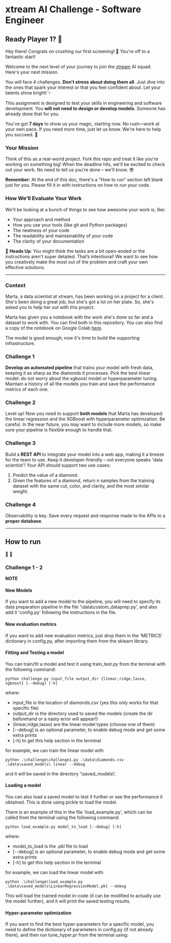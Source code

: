 # xtream AI Challenge - Software Engineer

## Ready Player 1? 🚀

Hey there! Congrats on crushing our first screening! 🎉 You're off to a fantastic start!

Welcome to the next level of your journey to join the [xtream](https://xtreamers.io) AI squad. Here's your next mission.

You will face 4 challenges. **Don't stress about doing them all**. Just dive into the ones that spark your interest or that you feel confident about. Let your talents shine bright! ✨

This assignment is designed to test your skills in engineering and software development. You **will not need to design or develop models**. Someone has already done that for you. 

You've got **7 days** to show us your magic, starting now. No rush—work at your own pace. If you need more time, just let us know. We're here to help you succeed. 🤝

### Your Mission
[comment]: # (Well, well, well. Nice to see you around! You found an Easter Egg! Put the picture of an iguana at the beginning of the "How to Run" section, just to let us know. And have fun with the challenges! 🦎)

Think of this as a real-world project. Fork this repo and treat it like you're working on something big! When the deadline hits, we'll be excited to check out your work. No need to tell us you're done – we'll know. 😎

**Remember**: At the end of this doc, there's a "How to run" section left blank just for you. Please fill it in with instructions on how to run your code.

### How We'll Evaluate Your Work

We'll be looking at a bunch of things to see how awesome your work is, like:

* Your approach and method
* How you use your tools (like git and Python packages)
* The neatness of your code
* The readability and maintainability of your code
* The clarity of your documentation

🚨 **Heads Up**: You might think the tasks are a bit open-ended or the instructions aren't super detailed. That’s intentional! We want to see how you creatively make the most out of the problem and craft your own effective solutions.

---

### Context

Marta, a data scientist at xtream, has been working on a project for a client. She's been doing a great job, but she's got a lot on her plate. So, she's asked you to help her out with this project.

Marta has given you a notebook with the work she's done so far and a dataset to work with. You can find both in this repository.
You can also find a copy of the notebook on Google Colab [here](https://colab.research.google.com/drive/1ZUg5sAj-nW0k3E5fEcDuDBdQF-IhTQrd?usp=sharing).

The model is good enough; now it's time to build the supporting infrastructure.

### Challenge 1

**Develop an automated pipeline** that trains your model with fresh data, keeping it as sharp as the diamonds it processes. 
Pick the best linear model: do not worry about the xgboost model or hyperparameter tuning. 
Maintain a history of all the models you train and save the performance metrics of each one.

### Challenge 2

Level up! Now you need to support **both models** that Marta has developed: the linear regression and the XGBoost with hyperparameter optimization. 
Be careful. 
In the near future, you may want to include more models, so make sure your pipeline is flexible enough to handle that.

### Challenge 3

Build a **REST API** to integrate your model into a web app, making it a breeze for the team to use. Keep it developer-friendly – not everyone speaks 'data scientist'! 
Your API should support two use cases:
1. Predict the value of a diamond.
2. Given the features of a diamond, return n samples from the training dataset with the same cut, color, and clarity, and the most similar weight.

### Challenge 4

Observability is key. Save every request and response made to the APIs to a **proper database**.

---

## How to run
🦎 🦫

### Challenge 1 - 2
**NOTE**
#### New Models
If you want to add a new model to the pipeline, you will need to specify its data preparation pipeline in the file '\data\custom_dataprep.py', and also add it 'config.py' following the instructions in the file.
#### New evaluation metrics
If you want to add new evaluation metrics, just drop them in the 'METRICS' dictionary in config.py, after importing them from the sklearn library.

#### Fitting and Testing a model
You can train/fit a model and test it using train_test.py from the terminal with the following command:
```console
python challenge.py input_file output_dir {linear,ridge,lasso, xgboost} [--debug] [-h]
```

where:
- input_file is the location of diamonds.csv (yes this only works for that specific file)
- output_dir is the directory used to saved the models (create the dir beforehand or a nasty error will appear!)
- {linear,ridge,lasso} are the linear model types (choose one of them)
- [--debug] is an optional parameter, to enable debug mode and get some extra prints
- [-h] to get this help section in the terminal

for example, we can train the linear model with 
```console
python .\challenge\challenge1.py .\data\diamonds.csv .\data\saved_models\ linear --debug
```
and it will be saved in the directory '\\saved_models\\'.

#### Loading a model
You can also load a saved model to test it further or see the performance it obtained. This is done using pickle to load the model.

There is an example of this in the file 'load_example.py', which can be called from the terminal using the following command:
```console
python load_example.py model_to_load [--debug] [-h]
```
where:
- model_to_load is the .pkl file to load
- [--debug] is an optional parameter, to enable debug mode and get some extra prints
- [-h] to get this help section in the terminal

for example, we can load the linear model with
```console
python .\challenge\load_example.py .\data\saved_models\LinearRegressionModel.pkl --debug
```
This will load the trained model in-code (it can be modified to actually use the model further), and it will print the saved testing results.

#### Hyper-parameter optimization
If you want to find the best hyper-parameters for a specific model, you need to define the dictionary of parameters in config.py (if not already there), and then run tune_hyper.pr from the terminal using:
```console
```

